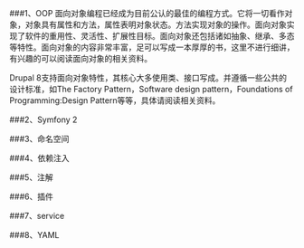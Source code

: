 ###1、OOP
面向对象编程已经成为目前公认的最佳的编程方式。它将一切看作对象，对象具有属性和方法，属性表明对象状态。方法实现对象的操作。面向对象实现了软件的重用性、灵活性、扩展性目标。面向对象还包括诸如抽象、继承、多态等特性。面向对象的内容非常丰富，足可以写成一本厚厚的书，这里不进行细讲，有兴趣的可以阅读面向对象的相关资料。

Drupal 8支持面向对象特性，其核心大多使用类、接口写成。并遵循一些公共的设计标准，如The Factory Pattern，Software design pattern，Foundations of Programming:Design Pattern等等，具体请阅读相关资料。

###2、Symfony 2

###3、命名空间

###4、依赖注入

###5、注解

###6、插件

###7、service

###8、YAML